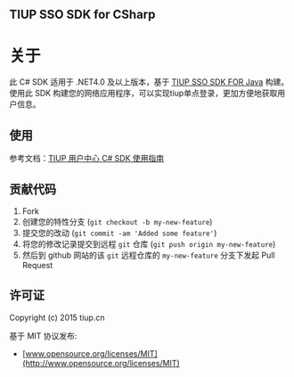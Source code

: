 ## TIUP SSO SDK for CSharp

# 关于
 
此 C# SDK 适用于 .NET4.0 及以上版本，基于 [TIUP SSO SDK FOR Java](http://git.tiup.us/usercenter/cn.tiup.uc.sso) 构建。使用此 SDK 构建您的网络应用程序，可以实现tiup单点登录，更加方便地获取用户信息。

## 使用

参考文档：[TIUP 用户中心 C# SDK 使用指南](http://git.tiup.us/usercenter/sso_sdk_csharp/blob/master/docs/README.md)

## 贡献代码

1. Fork
2. 创建您的特性分支 (`git checkout -b my-new-feature`)
3. 提交您的改动 (`git commit -am 'Added some feature'`)
4. 将您的修改记录提交到远程 `git` 仓库 (`git push origin my-new-feature`)
5. 然后到 github 网站的该 `git` 远程仓库的 `my-new-feature` 分支下发起 Pull Request

## 许可证

Copyright (c) 2015 tiup.cn

基于 MIT 协议发布:

* [www.opensource.org/licenses/MIT](http://www.opensource.org/licenses/MIT)
